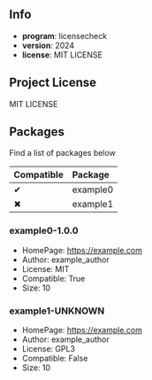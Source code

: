 ## Info

- **program**: licensecheck
- **version**: 2024
- **license**: MIT LICENSE

## Project License

MIT LICENSE

## Packages

Find a list of packages below

|Compatible|Package|
|:--|:--|
|✔|example0|
|✖|example1|

### example0-1.0.0

- HomePage: https://example.com
- Author: example_author
- License: MIT
- Compatible: True
- Size: 10

### example1-UNKNOWN

- HomePage: https://example.com
- Author: example_author
- License: GPL3
- Compatible: False
- Size: 10
